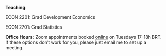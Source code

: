 
__Teaching__:

ECON 2201: Grad Development Economics

ECON 2701: Grad Statistics

__Office Hours__:
Zoom appointments booked [online](https://calendly.com/rdahis) on Tuesdays 17-18h BRT. If these options don't work for you, please just email me to set up a meeting.
